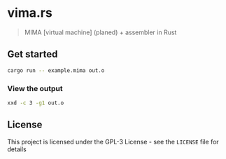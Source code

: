 # vima.rs

> MIMA [virtual machine] (planed) + assembler in Rust


## Get started

```sh
cargo run -- example.mima out.o
```

### View the output

```sh
xxd -c 3 -g1 out.o
```


## License

This project is licensed under the GPL-3 License - see the `LICENSE` file for details

